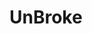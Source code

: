 # UnBroke

<!-- 
    Welcome to our web app! Our UnBroke code is split into 3 main parts inside "allstuff":
    
    - the business folder contains all files and code to diplay business home page, post and edit
    deals/sales data to firebase, and grab & display data grabs from firebase.

    - the student folder contains 2 parts, the Launch_Login_Signup which holds all the files
    to authenticate user login and redirect user to other pages on successful login.

    - the second part is student, where the student home is located. Here is the code that allows
    students to view, store, and print coupons.


-->